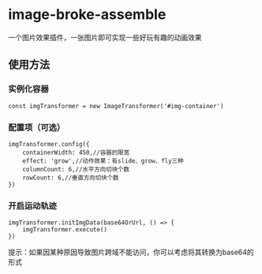 # image-broke-assemble
一个图片效果插件，一张图片即可实现一些好玩有趣的动画效果
## 使用方法
### 实例化容器
```
const imgTransformer = new ImageTransformer('#img-container')
```
### 配置项（可选）
```
imgTransformer.config({
    containerWidth: 450,//容器的限宽
    effect: 'grow',//动作效果：有slide、grow、fly三种
    columnCount: 6,//水平方向切块个数
    rowCount: 6,//垂直方向切块个数
})
```
### 开启运动轨迹
```
imgTransformer.initImgData(base64OrUrl, () => {
    imgTransformer.execute()
})
```
提示：如果因某种原因导致图片跨域不能访问，你可以考虑将其转换为base64的形式
